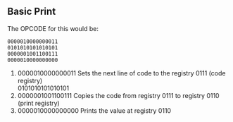 ## Basic Print

The OPCODE for this would be:

```
0000010000000011
0101010101010101
0000001001100111
0000010000000000
```

1. 0000010000000011 Sets the next line of code to the registry 0111 (code registry)\
   0101010101010101
2. 0000001001100111 Copies the code from registry 0111 to registry 0110 (print registry)
3. 0000010000000000 Prints the value at registry 0110
